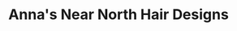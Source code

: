 ---
title: "Anna's Near North Hair Designs"
url: /zanesville/annas-near-north-hair-designs/
shop: Friseur
---
